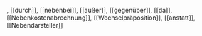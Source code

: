 , [[durch]], [[nebenbei]], [[außer]], [[gegenüber]], [[da]], [[Nebenkostenabrechnung]], [[Wechselpräposition]], [[anstatt]], [[Nebendarsteller]]